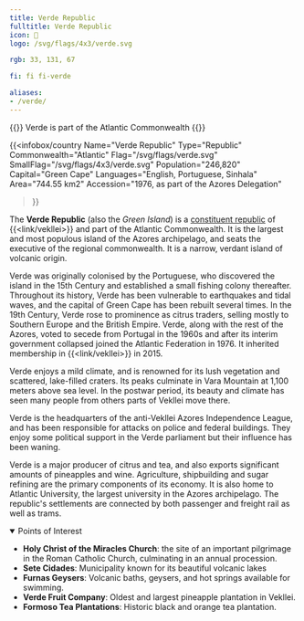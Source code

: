 ```yaml
---
title: Verde Republic
fulltitle: Verde Republic
icon: 🦅
logo: /svg/flags/4x3/verde.svg

rgb: 33, 131, 67

fi: fi fi-verde

aliases:
- /verde/
---
```

{{<note series>}}
 Verde is part of the Atlantic Commonwealth
{{</note>}}

{{<infobox/country
	 Name="Verde Republic"
	 Type="Republic"
	 Commonwealth="Atlantic"
	 Flag="/svg/flags/verde.svg"
	 SmallFlag="/svg/flags/4x3/verde.svg"
	 Population="246,820"
	 Capital="Green Cape"
	 Languages="English, Portuguese, Sinhala"
	 Area="744.55 km2"
	 Accession="1976, as part of the Azores Delegation"
 >}}

The <span class="fi fi-verde"></span> **Verde Republic** (also the *Green Island*) is a [constituent republic](/republics/) of {{<link/vekllei>}} and part of the Atlantic Commonwealth. It is the largest and most populous island of the Azores archipelago, and seats the executive of the regional commonwealth. It is a narrow, verdant island of volcanic origin.

Verde was originally colonised by the Portuguese, who discovered the island in the 15th Century and established a small fishing colony thereafter. Throughout its history, Verde has been vulnerable to earthquakes and tidal waves, and the capital of Green Cape has been rebuilt several times. In the 19th Century, Verde rose to prominence as citrus traders, selling mostly to Southern Europe and the British Empire. Verde, along with the rest of the Azores, voted to secede from Portugal in the 1960s and after its interim government collapsed joined the Atlantic Federation in 1976. It inherited membership in {{<link/vekllei>}} in 2015.

Verde enjoys a mild climate, and is renowned for its lush vegetation and scattered, lake-filled craters. Its peaks culminate in Vara Mountain at 1,100 meters above sea level. In the postwar period, its beauty and climate has seen many people from others parts of Vekllei move there.

Verde is the headquarters of the anti-Vekllei Azores Independence League, and has been responsible for attacks on police and federal buildings. They enjoy some political support in the Verde parliament but their influence has been waning.

Verde is a major producer of citrus and tea, and also exports significant amounts of pineapples and wine. Agriculture, shipbuilding and sugar refining are the primary components of its economy. It is also home to Atlantic University, the largest university in the Azores archipelago. The republic's settlements are connected by both passenger and freight rail as well as trams.

<details open>
	<summary>Points of Interest</summary>

* **Holy Christ of the Miracles Church**: the site of an important pilgrimage in the Roman Catholic Church, culminating in an annual procession.
* **Sete Cidades**: Municipality known for its beautiful volcanic lakes
* **Furnas Geysers**: Volcanic baths, geysers, and hot springs available for swimming.
* **Verde Fruit Company**: Oldest and largest pineapple plantation in Vekllei.
* **Formoso Tea Plantations**: Historic black and orange tea plantation.
</details>

